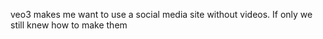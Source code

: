 veo3 makes me want to use a social media site without videos. If only we still knew how to make them

